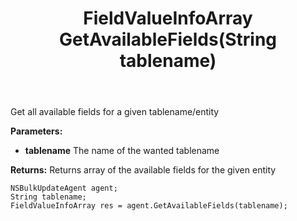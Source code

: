 ﻿---
uid: crmscript_ref_NSBulkUpdateAgent_GetAvailableFields
title: FieldValueInfoArray GetAvailableFields(String tablename)
intellisense: NSBulkUpdateAgent.GetAvailableFields
keywords: NSBulkUpdateAgent, GetAvailableFields
so.topic: reference
---

Get all available fields for a given tablename/entity

**Parameters:**
 - **tablename** The name of the wanted tablename

**Returns:** Returns array of the available fields for the given entity

```crmscript
NSBulkUpdateAgent agent;
String tablename;
FieldValueInfoArray res = agent.GetAvailableFields(tablename);
```

